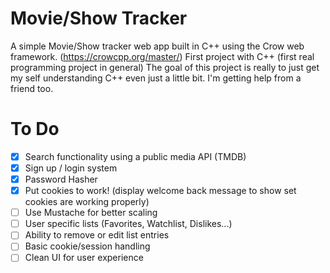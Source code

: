 # Movie/Show Tracker

A simple Movie/Show tracker web app built in C++ using the Crow web framework. (https://crowcpp.org/master/)
First project with C++ (first real programming project in general)
The goal of this project is really to just get my self understanding C++ even just a little bit.
I'm getting help from a friend too.

# To Do

- [x] Search functionality using a public media API (TMDB)
- [x] Sign up / login system
- [x] Password Hasher
- [x] Put cookies to work! (display welcome back message to show set cookies are working properly)
- [ ] Use Mustache for better scaling
- [ ] User specific lists (Favorites, Watchlist, Dislikes...)
- [ ] Ability to remove or edit list entries
- [ ] Basic cookie/session handling
- [ ] Clean UI for user experience

